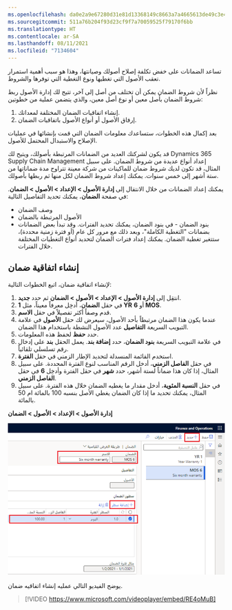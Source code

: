 ```yaml
---
ms.openlocfilehash: da0e2a9e67280d31e81d13368149c8663a7a4665613de49c3e441572229c19c3
ms.sourcegitcommit: 511a76b204f93d23cf9f7a70059525f79170f6bb
ms.translationtype: HT
ms.contentlocale: ar-SA
ms.lasthandoff: 08/11/2021
ms.locfileid: "7134604"
---
```

تساعد الضمانات على خفض تكلفة إصلاح أصولك وصيانتها، وهذا هو سبب أهمية استمرار تعقب الأصول التي تغطيها ونوع التغطية التي توفرها والشروط.

نظراً لأن شروط الضمان يمكن أن تختلف من أصل إلى آخر، تتيح لك إدارة الأصول ربط شروط الضمان بأصل معين أو نوع أصل معين، والذي يتضمن عملية من خطوتين:

1.  إنشاء اتفاقيات الضمان المختلفة لمعداتك.
2.  إرفاق الأصول أو أنواع الأصول باتفاقيات الضمان. 

بعد إكمال هذه الخطوات، ستساعدك معلومات الضمان التي قمت بإنشائها في عمليات الإصلاح والاستبدال المحتمل للأصول.

قد يكون لشركتك العديد من الضمانات المرتبطة بأصولك، ويتيح لك Dynamics 365 Supply Chain Management إعداد أنواع عديدة من شروط الضمان. على سبيل المثال، قد تكون لديك شروط ضمان للماكينات من شركة معينة تتراوح مدة ضماناتها من ستة أشهر إلى خمس سنوات. يمكنك إعداد شروط الضمان لكل منها ثم ربطها بأصولك. 

يمكنك إعداد الضمانات من خلال الانتقال إلى **إدارة الأصول > الإعداد > الأصول > الضمان**. في صفحة **الضمان**، يمكنك تحديد التفاصيل التالية:

- وصف الضمان
- الأصول المرتبطة بالضمان
- بنود الضمان - في بنود الضمان، يمكنك تحديد الفترات. وقد تبدأ بعض الضمانات بضمانات "التغطية الكاملة"، وبعد ذلك مع مرور كل عام (أو فترة زمنية محددة)، ستتغير تغطية الضمان. يمكنك إعداد فترات الضمان لتحديد أنواع التغطيات المختلفة خلال الفترات. 

## <a name="create-a-warranty-agreement"></a>إنشاء اتفاقية ضمان
لإنشاء اتفاقية ضمان، اتبع الخطوات التالية:

1.  انتقِل إلى **إدارة الأصول > الإعداد > الأصول > الضمان** ثم حدد **جديد**.
2.  في حقل **الضمان**، أدخِل معرفاً معيناً، مثل **1 YR** أو **6 MOS**.
3.  قدم وصفاً أكثر تفصيلاً في حقل **الاسم**.
4.  عندما يكون هذا الضمان مرتبطاً بأحد الأصول، سيعرض لك حقل **الأصول** في علامة التبويب السريعة **التفاصيل** عدد الأصول النشطة باستخدام هذا الضمان.
5.  حدد **حفظ** لحفظ هذه المعلومات.
6.  في علامة التبويب السريعة **بنود الضمان**، حدد **إضافة بند**. 
    يعمل الحقل **بند** على إدخال رقم تسلسلي تلقائياً. 
7.  استخدم القائمة المنسدلة لتحديد الإطار الزمني في حقل **الفترة**.
8.  في حقل **الفاصل الزمني**، أدخل الرقم المناسب لنوع الفترة المحددة. على سبيل المثال، إذا كان هذا ضماناً لستة أشهر، حدد **شهر** في حقل الفترة وأدخِل **6** في حقل **الفاصل الزمني**. 
9.  في حقل **النسبة المئوية**، أدخل مقدار ما يغطيه الضمان خلال هذه الفترة. على سبيل المثال، يمكنك تحديد ما إذا كان الضمان يغطي الأصل بنسبه 100 بالمائة ام 50 بالمائة. 

**إدارة الأصول > الإعداد > الأصول > الضمان**

[![لقطة شاشة لصفحة إنشاء الضمان مع تمييز التفاصيل.](../media/create-warranty-ssm.png)](../media/create-warranty-ssm.png#lightbox)

يوضح الفيديو التالي عمليه إنشاء اتفاقيه ضمان.

 > [!VIDEO https://www.microsoft.com/videoplayer/embed/RE4oMuB]